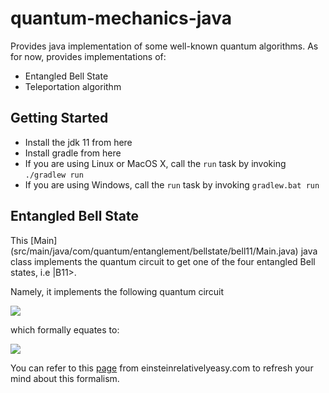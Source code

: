 # quantum-mechanics-java
Provides java implementation of some well-known quantum algorithms.
As for now, provides implementations of:
- Entangled Bell State
- Teleportation algorithm

## Getting Started

- Install the jdk 11 from here
- Install gradle from here
- If you are using Linux or MacOS X, call the <code>run</code> task by invoking <code>./gradlew run</code>
- If you are using Windows, call the <code>run</code> task by invoking <code>gradlew.bat run</code>


## Entangled Bell State

This [Main] (src/main/java/com/quantum/entanglement/bellstate/bell11/Main.java) java class implements the quantum circuit to get one of the four entangled Bell states, i.e |B11>.

Namely, it implements the following quantum circuit

<img src="https://einsteinrelativelyeasy.com/images/Quantum/CNOT_program1.png" >

which formally equates to:

<img src="https://einsteinrelativelyeasy.com/images/Quantum/Bellstate9.gif"/>

You can refer to this [page](https://einsteinrelativelyeasy.com/index.php/quantum-mechanics/156-c-not-gate-bell-state-and-entanglement) from einsteinrelativelyeasy.com to refresh your mind about this formalism.

